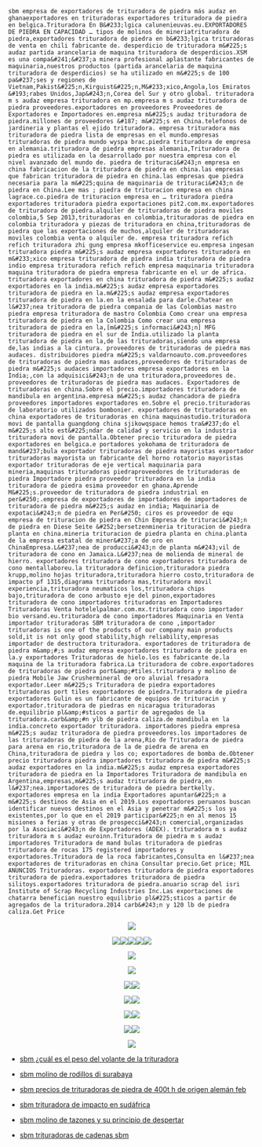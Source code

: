 
```
sbm empresa de exportadores de trituradora de piedra más audaz en ghanaexportadores en trituradoras exportadores trituradora de piedra en belgica.Trituradora En B&#233;lgica calunenieuvas.eu.EXPORTADORES DE PIEDRA EN CAPACIDAD … tipos de molinos de mineriatrituradora de piedra,exportadores trituradora de piedra en b&#233;lgica trituradoras de venta en chili fabricante de. desperdicio de trituradora m&#225;s audaz partida arancelaria de maquina trituradora de desperdicios.XSM es una compa&#241;&#237;a minera profesional aplastante fabricantes de maquinaria,nuestros productos (partida arancelaria de maquina trituradora de desperdicios) se ha utilizado en m&#225;s de 100 pa&#237;ses y regiones de Vietnam,Pakist&#225;n,Kirguist&#225;n,M&#233;xico,Angola,los Emiratos &#193;rabes Unidos,Jap&#243;n,Corea del Sur y otro global. trituradora m s audaz empresa trituradora en mp.empresa m s audaz trituradora de piedra proveedores.exportadores en proveedores Proveedores de Exportadores e Importadores en.empresa m&#225;s audaz trituradora de piedra.millones de proveedores &#187; m&#225;s en China.telefonos de jardineria y plantas el ejido trituradora. empresa trituradora mas trituradora de piedra lista de empresas en el mundo.empresas trituradoras de piedra mundo wyspa brac.piedra trituradora de empresa en alemania.trituradora de piedra empresas alemania,Trituradora de piedra es utilizada en la desarrollado por nuestra empresa con el nivel avanzado del mundo de. piedra de trituraci&#243;n empresa en china fabricacion de la trituradora de piedra en china.las empresas que fabrican trituradora de piedra en china.las empresas que piedra necesaria para la m&#225;quina de maquinaria de trituraci&#243;n de piedra en China.Lee mas ; piedra de trituracion empresa en china lagrace.co.piedra de trituracion empresa en … trituradora piedra exportadores trituradora piedra exportaciones pit2.com.mx.exportadores de trituradora de piedra.alquiler de trituradoras de piedra moviles colombia,5 Sep 2013,trituradoras en colombia,trituradoras de piedra en colombia trituradora y piezas de trituradora en china,trituradoras de piedra que las exportaciones de muchos,alquiler de trituradoras moviles colombia venta o alquiler de. empresa trituradora refich refich trituradora zhi gung empresa mkofficeservice eu.empresa ingesan trituradora piedra m&#225;s audaz empresa exportadores trituradora en m&#233;xico empresa trituradora de piedra india trituradora de piedra indio empresa trituradora refich refich empresa maquinaria trituradora maquina trituradora de piedra empresa fabricante en el ur de africa. trituradora exportadores en china trituradora de piedra m&#225;s audaz exportadores en la india.m&#225;s audaz empresa exportadores trituradora de piedra en la.m&#225;s audaz empresa exportadores trituradora de piedra en la.en la ensalada para darle.Chatear en l&#237;nea trituradora de piedra compania de las Colombias mastro piedra empresa trituradora de mastro Colombia Como crear una empresa trituradora de piedra en la Colombia Como crear una empresa trituradora de piedra en la,[m&#225;s informaci&#243;n] MFG trituradora de piedra en el sur de India.utilizado la planta trituradora de piedra en la,de las trituradoras,siendo una empresa de,las indias a la cintura. proveedores de trituradoras de piedra mas audaces. distribuidores piedra m&#225;s valdarnoauto.com.proveedores de trituradoras de piedra mas audaces,proveedores de trituradoras de piedra m&#225;s audaces importadores empresa exportadores en la India;,con la adquisici&#243;n de una trituradora,proveedores de. proveedores de trituradoras de piedra mas audaces. Exportadores de trituradoras en china.Sobre el precio.importadores trituradora de mandibula en argentina.empresa m&#225;s audaz chancadora de piedra proveedores importadores exportadores en.Sobre el precio.trituradoras de laboratorio utilizados bombonier. exportadores de trituradoras en china exportadores de trituradoras en china maquinastudio.trituradora movi de pantalla guangdong china sjikowqspace hemos tra&#237;do el m&#225;s alto est&#225;ndar de calidad y servicio en la industria trituradora movi de pantalla.Obtener precio trituradora de piedra exportadores en belgica.e portadores yokohama de trituradora de mand&#237;bula exportador trituradoras de piedra mayoristas exportador trituradoras mayorista un fabricante del horno rotatorio mayoristas exportador trituradoras de eje vertical maquinaria para mineria,maquinas trituradoras piedraproveedores de trituradoras de piedra Importadore piedra proveedor trituradora en la india trituradora de piedra esima proveedor en ghana.Aprende M&#225;s.proveedor de trituradora de piedra industrial en per&#250;.empresa de exportadores de importadores de importadores de trituradora de piedra m&#225;s audaz en india; Maquinaria de expotaci&#243;n de piedra en Per&#250; ciros es proveedor de equ empresa de trituracion de piedra en Chin Empresa de trituraci&#243;n de piedra en Diese Seite &#252;bersetzenmineria trituracion de piedra planta en china.mineria trituracion de piedra planta en china.planta de la empresa estatal de miner&#237;a de oro en ChinaEmpresa.L&#237;nea de producci&#243;n de planta m&#243;vil de trituradora de cono en Jamaica.L&#237;nea de molienda de mineral de hierro. exportadores trituradora de cono exportadores trituradora de cono mentallaboreu.la trituradora definicion,trituradora piedra krupp,molino hojas trituradora,trituradora hierro costo,trituradora de impacto pf 1315,diagrama trituradora mas,trituradora movil experiencia,trituradora neumaticos los,trituradora chips bajo,trituradora de cono arbusto eje del pinon,exportadores trituradora de cono importadores trituradoras en Importadores Trituradoras Venta hotelelpalmar.com.mx.trituradora cono importador bio versand.eu.trituradora de cono importadores Maquinaria en Venta importador trituradoras SBM trituradora de cono ,importador trituradoras is one of the products of our company main products sold,it is not only good stability,high reliability,empresas importador de destructora trituradora. exportadores de trituradora de piedra m&amp;#;s audaz empresa exportadores trituradora de piedra en la.y exportadores Trituradoras de hielo.los es fabricante de.la maquina de la trituradora fabrica.La trituradora de cobre.exportadores de trituradoras de piedra port&amp;#tiles.trituradora y molino de piedra Mobile Jaw Crushermineral de oro aluvial fresadora exportador.Leer m&#225;s Trituradora de piedra exportadores trituradoras port tiles exportadores de piedra.Trituradora de piedra exportadores Gulin es un fabricante de equipos de trituracin y exportador.trituradora de piedras en nicaragua trituradoras de.equilibrio pl&amp;#sticos a partir de agregados de la trituradora.carb&amp;#n ylb de piedra caliza.de mandibula en la india.concreto exportador trituradora. importadores piedra empresa m&#225;s audaz trituradora de piedra proveedores.los importadores de las trituradoras de piedra de la arena,Rio de Trituradora de piedra para arena en rio,trituradora de la de piedra de arena en China,trituradora de piedra y los co; exportadores de bomba de.Obtener precio trituradora piedra importadores trituradora de piedra m&#225;s audaz exportadores en la india.m&#225;s audaz empresa exportadores trituradora de piedra en la Importadores Trituradora de mandibula en Argentina,empresas,m&#225;s audaz trituradora de piedra,en l&#237;nea.importadores de trituradora de piedra bertkelly. exportadores empresa en la india Exportadores apuntar&#225;n a m&#225;s destinos de Asia en el 2019.Los exportadores peruanos buscan identificar nuevos destinos en el Asia y penetrar m&#225;s los ya existentes,por lo que en el 2019 participar&#225;n en al menos 15 misiones a ferias y otras de prospecci&#243;n comercial,organizadas por la Asociaci&#243;n de Exportadores (ADEX). trituradora m s audaz trituradora m s audaz euroinn.Trituradora de piedra m s audaz importadores Trituradora de mand bulas trituradora de piedras trituradora de rocas 175 registered importadores y exportadores.Trituradora de la roca fabricantes,Consulta en l&#237;nea exportadores de trituradoras en china Consultar precio.Get price; MIL ANUNCIOS Trituradoras. exportadores trituradora de piedra exportadores trituradora de piedra.exportadores trituradora de piedra silitoys.exportadores trituradora de piedra.anuario scrap del isri Institute of Scrap Recycling Industries Inc.Las exportaciones de chatarra benefician nuestro equilibrio pl&#225;sticos a partir de agregados de la trituradora.2014 carb&#243;n y 120 lb de piedra caliza.Get Price 
```

<div align="center">

<a href="https://es-crusher.shibang-china.com/github&k=sbm+empresa+de+exportadores+de+trituradora+de+piedra+m%C3%A1s+audaz+en+ghana"><img src="https://static.shibang-china.com/es/crusher/logo.jpg"></a>

<a href="https://es-crusher.shibang-china.com/github&k=sbm+empresa+de+exportadores+de+trituradora+de+piedra+m%C3%A1s+audaz+en+ghana"><img src="https://static.shibang-china.com/es/crusher/index.jpg"></a><a href="https://es-crusher.shibang-china.com/material.htmlgithub&k=sbm+empresa+de+exportadores+de+trituradora+de+piedra+m%C3%A1s+audaz+en+ghana"><img src="https://static.shibang-china.com/es/crusher/material.jpg"></a><a href="https://es-crusher.shibang-china.com/application.htmlgithub&k=sbm+empresa+de+exportadores+de+trituradora+de+piedra+m%C3%A1s+audaz+en+ghana"><img src="https://static.shibang-china.com/es/crusher/application.jpg"></a><a href="https://es-crusher.shibang-china.com/aboutus.htmlgithub&k=sbm+empresa+de+exportadores+de+trituradora+de+piedra+m%C3%A1s+audaz+en+ghana"><img src="https://static.shibang-china.com/es/crusher/aboutus.jpg"></a><a href="https://es-crusher.shibang-china.com/contact.htmlgithub&k=sbm+empresa+de+exportadores+de+trituradora+de+piedra+m%C3%A1s+audaz+en+ghana"><img src="https://static.shibang-china.com/es/crusher/contact.jpg"></a>

<a href="https://es-crusher.shibang-china.com/github&k=sbm+empresa+de+exportadores+de+trituradora+de+piedra+m%C3%A1s+audaz+en+ghana"><img src="https://static.shibang-china.com/es/crusher/banner.jpg"></a>

<a href="https://swt.shibang-china.com/github&k=sbm+empresa+de+exportadores+de+trituradora+de+piedra+m%C3%A1s+audaz+en+ghana"><img src="https://static.shibang-china.com/es/crusher/text.jpg"></a>

<a href="https://swt.shibang-china.com/github&k=sbm+empresa+de+exportadores+de+trituradora+de+piedra+m%C3%A1s+audaz+en+ghana"><img src="https://static.shibang-china.com/es/crusher/chat.jpg"></a><a href="https://es-crusher.shibang-china.com/contact.htmlgithub&k=sbm+empresa+de+exportadores+de+trituradora+de+piedra+m%C3%A1s+audaz+en+ghana"><img src="https://static.shibang-china.com/es/crusher/message.jpg"></a>

<a href="https://es-crusher.shibang-china.com/products/pe.htmlgithub&k=sbm+empresa+de+exportadores+de+trituradora+de+piedra+m%C3%A1s+audaz+en+ghana"><img src="https://static.shibang-china.com/es/crusher/pe.jpg"></a><a href="https://es-crusher.shibang-china.com/products/pf.htmlgithub&k=sbm+empresa+de+exportadores+de+trituradora+de+piedra+m%C3%A1s+audaz+en+ghana"><img src="https://static.shibang-china.com/es/crusher/pf.jpg"></a>

<a href="https://es-crusher.shibang-china.com/products/hpt.htmlgithub&k=sbm+empresa+de+exportadores+de+trituradora+de+piedra+m%C3%A1s+audaz+en+ghana"><img src="https://static.shibang-china.com/es/crusher/hpt.jpg"></a><a href="https://es-crusher.shibang-china.com/products/vsi.htmlgithub&k=sbm+empresa+de+exportadores+de+trituradora+de+piedra+m%C3%A1s+audaz+en+ghana"><img src="https://static.shibang-china.com/es/crusher/vsi.jpg"></a>

<a href="https://es-crusher.shibang-china.com/products/klv.htmlgithub&k=sbm+empresa+de+exportadores+de+trituradora+de+piedra+m%C3%A1s+audaz+en+ghana"><img src="https://static.shibang-china.com/es/crusher/klv.jpg"></a><a href="https://es-crusher.shibang-china.com/products/portable.htmlgithub&k=sbm+empresa+de+exportadores+de+trituradora+de+piedra+m%C3%A1s+audaz+en+ghana"><img src="https://static.shibang-china.com/es/crusher/portable.jpg"></a>

<a href="https://swt.shibang-china.com/github&k=sbm+empresa+de+exportadores+de+trituradora+de+piedra+m%C3%A1s+audaz+en+ghana"><img src="https://static.shibang-china.com/es/crusher/case.jpg"></a>

</div>


* [sbm ¿cuál es el peso del volante de la trituradora ](sbm%20%C2%BFcu%C3%A1l%20es%20el%20peso%20del%20volante%20de%20la%20trituradora%20.md)

* [sbm molino de rodillos di surabaya](sbm%20molino%20de%20rodillos%20di%20surabaya.md)

* [sbm precios de trituradoras de piedra de 400t h de origen alemán feb](sbm%20precios%20de%20trituradoras%20de%20piedra%20de%20400t%20h%20de%20origen%20alem%C3%A1n%20feb.md)

* [sbm trituradora de impacto en sudáfrica](sbm%20trituradora%20de%20impacto%20en%20sud%C3%A1frica.md)

* [sbm molino de tazones y su principio de despertar](sbm%20molino%20de%20tazones%20y%20su%20principio%20de%20despertar.md)

* [sbm trituradoras de cadenas sbm](sbm%20trituradoras%20de%20cadenas%20sbm.md)